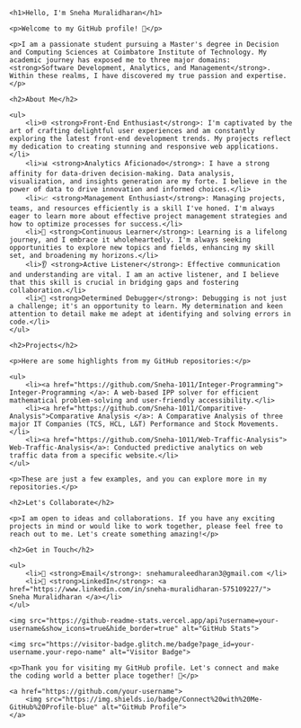 <!DOCTYPE html>
<html>

<head>
    <meta charset="UTF-8">
    <title>GitHub Profile</title>
</head>

<body>

    <h1>Hello, I'm Sneha Muralidharan</h1>

    <p>Welcome to my GitHub profile! 🚀</p>

    <p>I am a passionate student pursuing a Master's degree in Decision and Computing Sciences at Coimbatore Institute of Technology. My academic journey has exposed me to three major domains: <strong>Software Development, Analytics, and Management</strong>. Within these realms, I have discovered my true passion and expertise.</p>

    <h2>About Me</h2>

    <ul>
        <li>🌐 <strong>Front-End Enthusiast</strong>: I'm captivated by the art of crafting delightful user experiences and am constantly exploring the latest front-end development trends. My projects reflect my dedication to creating stunning and responsive web applications.</li>
        <li>📊 <strong>Analytics Aficionado</strong>: I have a strong affinity for data-driven decision-making. Data analysis, visualization, and insights generation are my forte. I believe in the power of data to drive innovation and informed choices.</li>
        <li>📈 <strong>Management Enthusiast</strong>: Managing projects, teams, and resources efficiently is a skill I've honed. I'm always eager to learn more about effective project management strategies and how to optimize processes for success.</li>
        <li>🧰 <strong>Continuous Learner</strong>: Learning is a lifelong journey, and I embrace it wholeheartedly. I'm always seeking opportunities to explore new topics and fields, enhancing my skill set, and broadening my horizons.</li>
        <li>👂 <strong>Active Listener</strong>: Effective communication and understanding are vital. I am an active listener, and I believe that this skill is crucial in bridging gaps and fostering collaboration.</li>
        <li>🐞 <strong>Determined Debugger</strong>: Debugging is not just a challenge; it's an opportunity to learn. My determination and keen attention to detail make me adept at identifying and solving errors in code.</li>
    </ul>

    <h2>Projects</h2>

    <p>Here are some highlights from my GitHub repositories:</p>

    <ul>
        <li><a href="https://github.com/Sneha-1011/Integer-Programming"> Integer-Programming </a>: A web-based IPP solver for efficient mathematical problem-solving and user-friendly accessibility.</li>
        <li><a href="https://github.com/Sneha-1011/Comparitive-Analysis">Comparative Analysis </a>: A Comparative Analysis of three major IT Companies (TCS, HCL, L&T) Performance and Stock Movements. </li>
        <li><a href="https://github.com/Sneha-1011/Web-Traffic-Analysis"> Web-Traffic-Analysis</a>: Conducted predictive analytics on web traffic data from a specific website.</li>
    </ul>

    <p>These are just a few examples, and you can explore more in my repositories.</p>

    <h2>Let's Collaborate</h2>

    <p>I am open to ideas and collaborations. If you have any exciting projects in mind or would like to work together, please feel free to reach out to me. Let's create something amazing!</p>

    <h2>Get in Touch</h2>

    <ul>
        <li>📧 <strong>Email</strong>: snehamuraleedharan3@gmail.com </li>
        <li>🔗 <strong>LinkedIn</strong>: <a href="https://www.linkedin.com/in/sneha-muralidharan-575109227/"> Sneha Muralidharan </a></li>
    </ul>

    <img src="https://github-readme-stats.vercel.app/api?username=your-username&show_icons=true&hide_border=true" alt="GitHub Stats">

    <img src="https://visitor-badge.glitch.me/badge?page_id=your-username.your-repo-name" alt="Visitor Badge">

    <p>Thank you for visiting my GitHub profile. Let's connect and make the coding world a better place together! 🌟</p>

    <a href="https://github.com/your-username">
        <img src="https://img.shields.io/badge/Connect%20with%20Me-GitHub%20Profile-blue" alt="GitHub Profile">
    </a>

</body>

</html>
